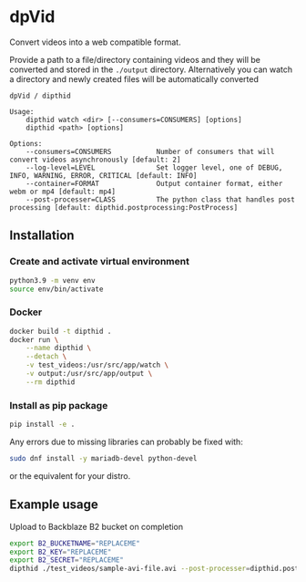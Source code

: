 # dpVid

Convert videos into a web compatible format. 

Provide a path to a file/directory containing videos and they will be converted and stored in the `./output` directory.
Alternatively you can watch a directory and newly created files will be automatically converted

```
dpVid / dipthid

Usage:
    dipthid watch <dir> [--consumers=CONSUMERS] [options]
    dipthid <path> [options]

Options:
    --consumers=CONSUMERS           Number of consumers that will convert videos asynchronously [default: 2]
    --log-level=LEVEL               Set logger level, one of DEBUG, INFO, WARNING, ERROR, CRITICAL [default: INFO]
    --container=FORMAT              Output container format, either webm or mp4 [default: mp4]
    --post-processer=CLASS          The python class that handles post processing [default: dipthid.postprocessing:PostProcess]
```

## Installation

### Create and activate virtual environment

```bash
python3.9 -m venv env
source env/bin/activate
```

### Docker

```bash
docker build -t dipthid .
docker run \
    --name dipthid \
    --detach \
    -v test_videos:/usr/src/app/watch \
    -v output:/usr/src/app/output \
    --rm dipthid
```

### Install as pip package

```bash
pip install -e .
```

Any errors due to missing libraries can probably be fixed with:

```bash
sudo dnf install -y mariadb-devel python-devel
```

or the equivalent for your distro.

## Example usage

Upload to Backblaze B2 bucket on completion

```bash
export B2_BUCKETNAME="REPLACEME"
export B2_KEY="REPLACEME"
export B2_SECRET="REPLACEME"
dipthid ./test_videos/sample-avi-file.avi --post-processer=dipthid.postprocessing.b2_upload:B2Upload
```
